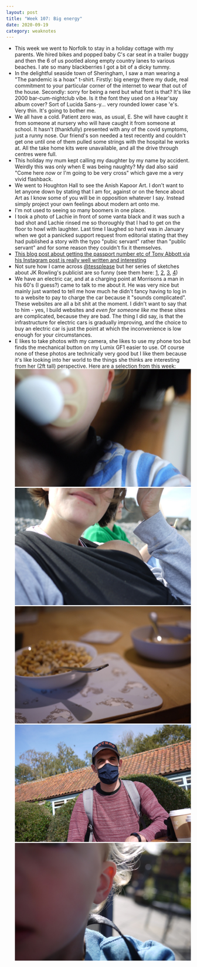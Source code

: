 ```yaml
---
layout: post
title: "Week 107: Big energy"
date: 2020-09-19
category: weaknotes
---
```

* This week we went to Norfolk to stay in a holiday cottage with my parents. We hired bikes and popped baby C's car seat in a trailer buggy and then the 6 of us pootled along empty country lanes to various beaches. I ate so many blackberries I got a bit of a dicky tummy.
* In the delightful seaside town of Sheringham, I saw a man wearing a "The pandemic is a hoax" t-shirt. Firstly: big energy there my dude, real commitment to your particular corner of the internet to wear that out of the house. Secondly: sorry for being a nerd but what font is that? It's like 2000 bar-cum-nightclub vibe. Is it the font they used on a Hear'say album cover? Sort of Lucida Sans-y... very rounded lower case 'e's. Very thin. It's going to bother me.
* We all have a cold. Patient zero was, as usual, E. She will have caught it from someone at nursery who will have caught it from someone at school. It hasn't (thankfully) presented with any of the covid symptoms, just a runny nose. Our friend's son needed a test recently and couldn't get one until one of them pulled some strings with the hospital he works at. All the take home kits were unavailable, and all the drive through centres were full.
* This holiday my mum kept calling my daughter by my name by accident. Weirdly this was only when E was being naughty? My dad also said "Come here *now* or I'm going to be very cross" which gave me a very vivid flashback.
* We went to Houghton Hall to see the Anish Kapoor Art. I don't want to let anyone down by stating that I am for, against or on the fence about Art as I know some of you will be in opposition whatever I say. Instead simply project your own feelings about modern art onto me.
* I'm not used to seeing so many boomers in one place.
* I took a photo of Lachie in front of some vanta black and it was such a bad shot and Lachie rinsed me so thoroughly that I had to get on the floor to howl with laughter. Last time I laughed so hard was in January when we got a panicked support request from editorial stating that they had published a story with the typo "pubic servant" rather than "public servant" and for some reason they couldn't fix it themselves.
* [This blog post about getting the passport number etc of Tony Abbott via his Instagram post is really well written and interesting](https://mango.pdf.zone/finding-former-australian-prime-minister-tony-abbotts-passport-number-on-instagram)
* Not sure how I came across [@tessplease](https://twitter.com/tessplease) but her series of sketches about JK Rowling's publicist are so funny (see them here: [1](https://www.instagram.com/p/CBTflIiAKVk/?hl=en), [2](https://www.instagram.com/p/CCB3LZ2p9nB/?hl=en), [3](https://www.instagram.com/p/CCT0rD2JIPK/?hl=en), [4](https://www.instagram.com/p/CFKj89hJKEs/?hl=en))
* We have an electric car, and at a charging point at Morrisons a man in his 60's (I guess?) came to talk to me about it. He was very nice but mainly just wanted to tell me how much he didn't fancy having to log in to a website to pay to charge the car because it "sounds complicated". These websites are all a bit shit at the moment. I didn't want to say that to him - yes, I build websites and _even for someone like me_ these sites are complicated, because they are bad. The thing I did say, is that the infrastructure for electric cars is gradually improving, and the choice to buy an electric car is just the point at which the inconvenience is low enough for your circumstances.
* E likes to take photos with my camera, she likes to use my phone too but finds the mechanical button on my Lumix GF1 easier to use. Of course none of these photos are technically very good but I like them because it's like looking into her world to the things she thinks are interesting from her (2ft tall) perspective. Here are a selection from this week:
![Self portrait of Edith partly obscured by the camera strap](/assets/img/edith.1.jpg)
![Me and Charlie on the beach at Sheringham](/assets/img/edith.2.jpg)
![Edith's breakfast (cherios)](/assets/img/edith.3.jpg)
![Lachie wearing his face mask sat at a table outside](/assets/img/edith.4.jpg)
![Self portrait focussing on Edith's ear](/assets/img/edith.5.jpg)
